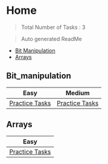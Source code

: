 # Home 

> Total Number of Tasks :        3

> Auto generated ReadMe

- [Bit Manipulation](#Bit_manipulation)
- [Arrays](#Arrays)

## Bit_manipulation

| Easy                                         | Medium                                         |
|----------------------------------------------|------------------------------------------------|
| [Practice Tasks](home/bit_manipulation/easy) | [Practice Tasks](home/bit_manipulation/medium) |

## Arrays

| Easy                               |
|------------------------------------|
| [Practice Tasks](home/arrays/easy) |

